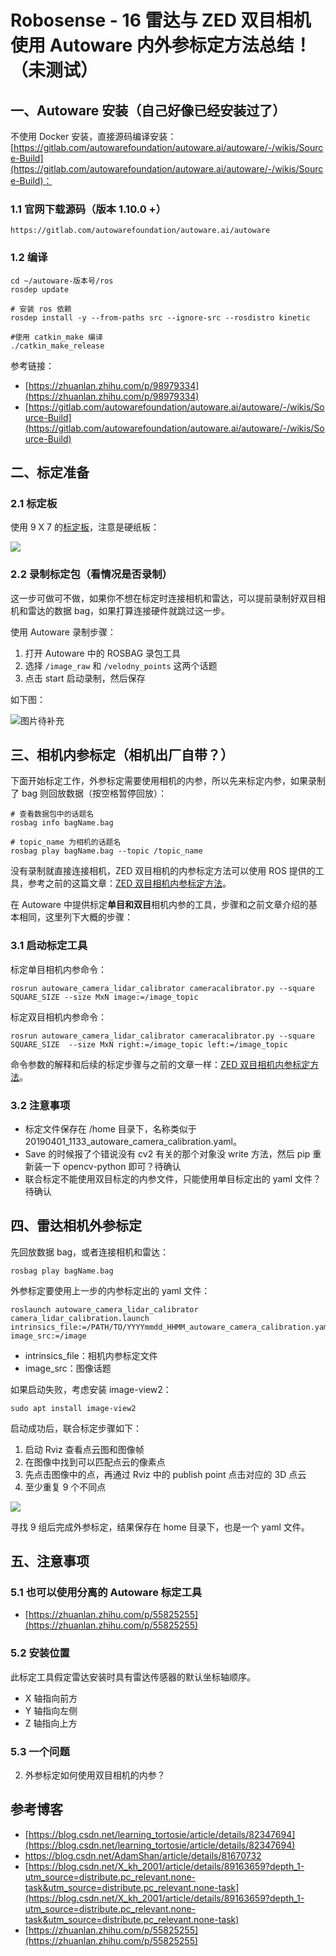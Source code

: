 # Robosense - 16 雷达与 ZED 双目相机使用 Autoware 内外参标定方法总结！（未测试）

## 一、Autoware 安装（自己好像已经安装过了）

不使用 Docker 安装，直接源码编译安装：[https://gitlab.com/autowarefoundation/autoware.ai/autoware/-/wikis/Source-Build](https://gitlab.com/autowarefoundation/autoware.ai/autoware/-/wikis/Source-Build)：

### 1.1 官网下载源码（版本 1.10.0 +）

```shell
https://gitlab.com/autowarefoundation/autoware.ai/autoware
```

### 1.2 编译

```shell
cd ~/autoware-版本号/ros
rosdep update

# 安装 ros 依赖
rosdep install -y --from-paths src --ignore-src --rosdistro kinetic 

#使用 catkin_make 编译
./catkin_make_release 
```

参考链接：

- [https://zhuanlan.zhihu.com/p/98979334](https://zhuanlan.zhihu.com/p/98979334)
- [https://gitlab.com/autowarefoundation/autoware.ai/autoware/-/wikis/Source-Build](https://gitlab.com/autowarefoundation/autoware.ai/autoware/-/wikis/Source-Build)

## 二、标定准备

### 2.1 标定板

使用 9 X 7 的[标定板](http://wiki.ros.org/camera_calibration/Tutorials/StereoCalibration?action=AttachFile&do=view&target=check-108.pdf)，注意是硬纸板：

![](https://dlonng.oss-cn-shenzhen.aliyuncs.com/blog/checkboard.png)

### 2.2 录制标定包（看情况是否录制）

这一步可做可不做，如果你不想在标定时连接相机和雷达，可以提前录制好双目相机和雷达的数据 bag，如果打算连接硬件就跳过这一步。

使用 Autoware 录制步骤：

1. 打开 Autoware 中的 ROSBAG 录包工具
2. 选择 `/image_raw` 和 `/velodny_points` 这两个话题
3. 点击 start 启动录制，然后保存

如下图：

![图片待补充]()

## 三、相机内参标定（相机出厂自带？）

下面开始标定工作，外参标定需要使用相机的内参，所以先来标定内参，如果录制了 bag 则回放数据（按空格暂停回放）：

```shell
# 查看数据包中的话题名
rosbag info bagName.bag

# topic_name 为相机的话题名
rosbag play bagName.bag --topic /topic_name
```

没有录制就直接连接相机，ZED 双目相机的内参标定方法可以使用 ROS 提供的工具，参考之前的这篇文章：[ZED 双目相机内参标定方法]()。

在 Autoware 中提供标定**单目和双目**相机内参的工具，步骤和之前文章介绍的基本相同，这里列下大概的步骤：

### 3.1 启动标定工具

标定单目相机内参命令：

```shell
rosrun autoware_camera_lidar_calibrator cameracalibrator.py --square SQUARE_SIZE --size MxN image:=/image_topic
```

标定双目相机内参命令：

```shell
rosrun autoware_camera_lidar_calibrator cameracalibrator.py --square SQUARE_SIZE  --size MxN right:=/image_topic left:=/image_topic
```

命令参数的解释和后续的标定步骤与之前的文章一样：[ZED 双目相机内参标定方法]()。

### 3.2 注意事项

- 标定文件保存在 /home 目录下，名称类似于 20190401_1133_autoware_camera_calibration.yaml。
- Save 的时候报了个错说没有 cv2 有关的那个对象没 write 方法，然后 pip 重新装一下 opencv-python 即可？待确认
- 联合标定不能使用双目标定的内参文件，只能使用单目标定出的 yaml 文件？待确认

## 四、雷达相机外参标定

先回放数据 bag，或者连接相机和雷达：

```shell
rosbag play bagName.bag
```

外参标定要使用上一步的内参标定出的 yaml 文件：

```shell
roslaunch autoware_camera_lidar_calibrator camera_lidar_calibration.launch intrinsics_file:=/PATH/TO/YYYYmmdd_HHMM_autoware_camera_calibration.yaml image_src:=/image
```

- intrinsics_file：相机内参标定文件
- image_src：图像话题

如果启动失败，考虑安装 image-view2：

```shell
sudo apt install image-view2
```

启动成功后，联合标定步骤如下：

1. 启动 Rviz 查看点云图和图像帧
2. 在图像中找到可以匹配点云的像素点
3. 先点击图像中的点，再通过 Rviz 中的 publish point 点击对应的 3D 点云
4. 至少重复 9 个不同点

![](https://img-blog.csdnimg.cn/20190409215537128.png?x-oss-process=image/watermark,type_ZmFuZ3poZW5naGVpdGk,shadow_10,text_aHR0cHM6Ly9ibG9nLmNzZG4ubmV0L1hfa2hfMjAwMQ==,size_16,color_FFFFFF,t_70)

寻找 9 组后完成外参标定，结果保存在 home 目录下，也是一个 yaml 文件。

## 五、注意事项

### 5.1 也可以使用分离的 Autoware 标定工具

- [https://zhuanlan.zhihu.com/p/55825255](https://zhuanlan.zhihu.com/p/55825255)

### 5.2 安装位置

此标定工具假定雷达安装时具有雷达传感器的默认坐标轴顺序。

- X 轴指向前方
- Y 轴指向左侧
- Z 轴指向上方

### 5.3 一个问题

2. 外参标定如何使用双目相机的内参？

## 参考博客

- [https://blog.csdn.net/learning_tortosie/article/details/82347694](https://blog.csdn.net/learning_tortosie/article/details/82347694)
- https://blog.csdn.net/AdamShan/article/details/81670732
- [https://blog.csdn.net/X_kh_2001/article/details/89163659?depth_1-utm_source=distribute.pc_relevant.none-task&utm_source=distribute.pc_relevant.none-task](https://blog.csdn.net/X_kh_2001/article/details/89163659?depth_1-utm_source=distribute.pc_relevant.none-task&utm_source=distribute.pc_relevant.none-task)
- [https://zhuanlan.zhihu.com/p/55825255](https://zhuanlan.zhihu.com/p/55825255)
